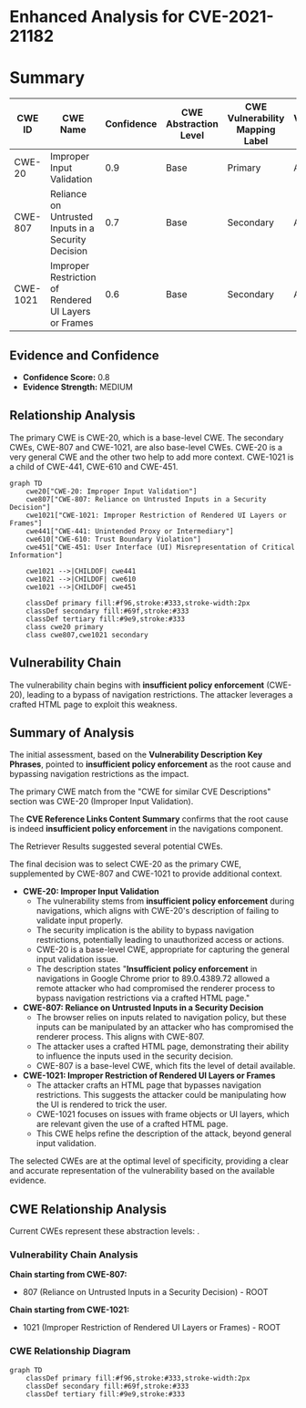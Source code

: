 # Enhanced Analysis for CVE-2021-21182

# Summary
| CWE ID | CWE Name | Confidence | CWE Abstraction Level | CWE Vulnerability Mapping Label | CWE-Vulnerability Mapping Notes |
|---|---|---|---|---|---|
| CWE-20 | Improper Input Validation | 0.9 | Base | Primary | Allowed |
| CWE-807 | Reliance on Untrusted Inputs in a Security Decision | 0.7 | Base | Secondary | Allowed |
| CWE-1021 | Improper Restriction of Rendered UI Layers or Frames | 0.6 | Base | Secondary | Allowed |

## Evidence and Confidence

*   **Confidence Score:** 0.8
*   **Evidence Strength:** MEDIUM

## Relationship Analysis
The primary CWE is CWE-20, which is a base-level CWE. The secondary CWEs, CWE-807 and CWE-1021, are also base-level CWEs. CWE-20 is a very general CWE and the other two help to add more context.
CWE-1021 is a child of CWE-441, CWE-610 and CWE-451.

```mermaid
graph TD
    cwe20["CWE-20: Improper Input Validation"]
    cwe807["CWE-807: Reliance on Untrusted Inputs in a Security Decision"]
    cwe1021["CWE-1021: Improper Restriction of Rendered UI Layers or Frames"]
    cwe441["CWE-441: Unintended Proxy or Intermediary"]
    cwe610["CWE-610: Trust Boundary Violation"]
    cwe451["CWE-451: User Interface (UI) Misrepresentation of Critical Information"]
    
    cwe1021 -->|CHILDOF| cwe441
    cwe1021 -->|CHILDOF| cwe610
    cwe1021 -->|CHILDOF| cwe451
    
    classDef primary fill:#f96,stroke:#333,stroke-width:2px
    classDef secondary fill:#69f,stroke:#333
    classDef tertiary fill:#9e9,stroke:#333
    class cwe20 primary
    class cwe807,cwe1021 secondary
```

## Vulnerability Chain
The vulnerability chain begins with **insufficient policy enforcement** (CWE-20), leading to a bypass of navigation restrictions. The attacker leverages a crafted HTML page to exploit this weakness.

## Summary of Analysis
The initial assessment, based on the **Vulnerability Description Key Phrases**, pointed to **insufficient policy enforcement** as the root cause and bypassing navigation restrictions as the impact.

The primary CWE match from the "CWE for similar CVE Descriptions" section was CWE-20 (Improper Input Validation).

The **CVE Reference Links Content Summary** confirms that the root cause is indeed **insufficient policy enforcement** in the navigations component.

The Retriever Results suggested several potential CWEs.

The final decision was to select CWE-20 as the primary CWE, supplemented by CWE-807 and CWE-1021 to provide additional context.

*   **CWE-20: Improper Input Validation**
    *   The vulnerability stems from **insufficient policy enforcement** during navigations, which aligns with CWE-20's description of failing to validate input properly.
    *   The security implication is the ability to bypass navigation restrictions, potentially leading to unauthorized access or actions.
    *   CWE-20 is a base-level CWE, appropriate for capturing the general input validation issue.
    *   The description states "**Insufficient policy enforcement** in navigations in Google Chrome prior to 89.0.4389.72 allowed a remote attacker who had compromised the renderer process to bypass navigation restrictions via a crafted HTML page."
*   **CWE-807: Reliance on Untrusted Inputs in a Security Decision**
    *   The browser relies on inputs related to navigation policy, but these inputs can be manipulated by an attacker who has compromised the renderer process. This aligns with CWE-807.
    *   The attacker uses a crafted HTML page, demonstrating their ability to influence the inputs used in the security decision.
    *   CWE-807 is a base-level CWE, which fits the level of detail available.
*   **CWE-1021: Improper Restriction of Rendered UI Layers or Frames**
    *   The attacker crafts an HTML page that bypasses navigation restrictions. This suggests the attacker could be manipulating how the UI is rendered to trick the user.
    *   CWE-1021 focuses on issues with frame objects or UI layers, which are relevant given the use of a crafted HTML page.
    *   This CWE helps refine the description of the attack, beyond general input validation.

The selected CWEs are at the optimal level of specificity, providing a clear and accurate representation of the vulnerability based on the available evidence.


## CWE Relationship Analysis

Current CWEs represent these abstraction levels: .


### Vulnerability Chain Analysis

**Chain starting from CWE-807:**
- 807 (Reliance on Untrusted Inputs in a Security Decision) - ROOT


**Chain starting from CWE-1021:**
- 1021 (Improper Restriction of Rendered UI Layers or Frames) - ROOT



### CWE Relationship Diagram

```mermaid
graph TD
    classDef primary fill:#f96,stroke:#333,stroke-width:2px
    classDef secondary fill:#69f,stroke:#333
    classDef tertiary fill:#9e9,stroke:#333
```